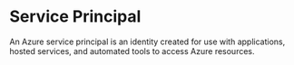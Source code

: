 # Service Principal

An Azure service principal is an identity created for use with applications, hosted services, and automated tools to access Azure resources.

